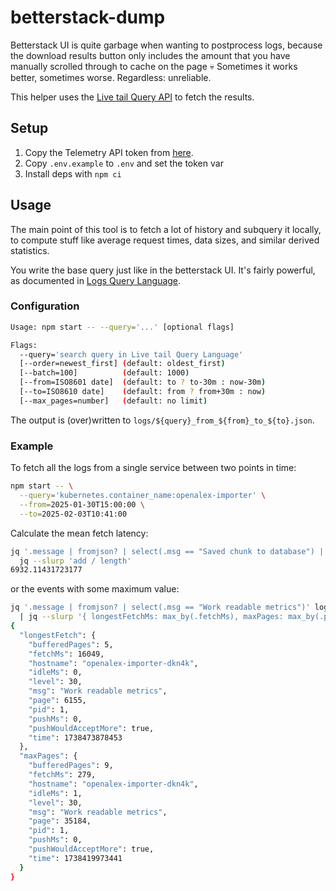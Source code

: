 # betterstack-dump

Betterstack UI is quite garbage when wanting to postprocess logs, because the download results button only includes the amount that you have manually scrolled through to cache on the page 💀 Sometimes it works better, sometimes worse. Regardless: unreliable.

This helper uses the [Live tail Query API](https://betterstack.com/docs/logs/query-api/v2/live-tail/) to fetch the results.

## Setup

1. Copy the Telemetry API token from [here](https://betterstack.com/settings/api-tokens/129419).
2. Copy `.env.example` to `.env` and set the token var
3. Install deps with `npm ci`

## Usage

The main point of this tool is to fetch a lot of history and subquery it locally, to compute stuff like average request times, data sizes, and similar derived statistics.

You write the base query just like in the betterstack UI. It's fairly powerful, as documented in [Logs Query Language](https://betterstack.com/docs/logs/using-logtail/live-tail-query-language/).

### Configuration
```bash
Usage: npm start -- --query='...' [optional flags]

Flags:
  --query='search query in Live tail Query Language'
  [--order=newest_first] (default: oldest_first)
  [--batch=100]          (default: 1000)
  [--from=ISO8601 date]  (default: to ? to-30m : now-30m)
  [--to=ISO8610 date]    (default: from ? from+30m : now)
  [--max_pages=number]   (default: no limit)
```

The output is (over)written to `logs/${query}_from_${from}_to_${to}.json`.

### Example
To fetch all the logs from a single service between two points in time:
```bash
npm start -- \
  --query='kubernetes.container_name:openalex-importer' \
  --from=2025-01-30T15:00:00 \
  --to=2025-02-03T10:41:00
```

Calculate the mean fetch latency:
```bash
jq '.message | fromjson? | select(.msg == "Saved chunk to database") | .duration' logs/query.json \
  jq --slurp 'add / length'
6932.11431723177
```

or the events with some maximum value:
```bash
jq '.message | fromjson? | select(.msg == "Work readable metrics")' logs/query.json \
  | jq --slurp '{ longestFetchMs: max_by(.fetchMs), maxPages: max_by(.page) }'
{
  "longestFetch": {
    "bufferedPages": 5,
    "fetchMs": 16049,
    "hostname": "openalex-importer-dkn4k",
    "idleMs": 0,
    "level": 30,
    "msg": "Work readable metrics",
    "page": 6155,
    "pid": 1,
    "pushMs": 0,
    "pushWouldAcceptMore": true,
    "time": 1738473878453
  },
  "maxPages": {
    "bufferedPages": 9,
    "fetchMs": 279,
    "hostname": "openalex-importer-dkn4k",
    "idleMs": 1,
    "level": 30,
    "msg": "Work readable metrics",
    "page": 35184,
    "pid": 1,
    "pushMs": 0,
    "pushWouldAcceptMore": true,
    "time": 1738419973441
  }
}
```
